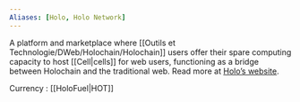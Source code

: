 ```yaml
---
Aliases: [Holo, Holo Network]
---
```


A platform and marketplace where [[Outils et Technologie/DWeb/Holochain/Holochain]] users offer their spare computing capacity to host [[Cell|cells]] for web users, functioning as a bridge between Holochain and the traditional web. Read more at [Holo’s website](https://holo.host/host/).

Currency : [[HoloFuel|HOT]]
